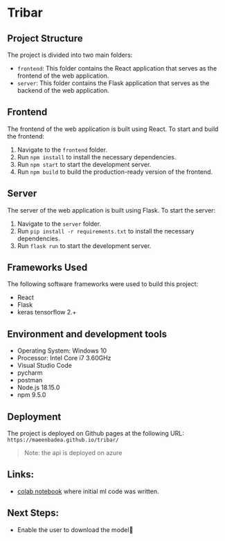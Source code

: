 # Tribar


## Project Structure

The project is divided into two main folders:

* `frontend`: This folder contains the React application that serves as the frontend of the web application.
* `server`: This folder contains the Flask application that serves as the backend of the web application.

## Frontend

The frontend of the web application is built using React. To start and build the frontend:

1. Navigate to the `frontend` folder.
2. Run `npm install` to install the necessary dependencies.
3. Run `npm start` to start the development server.
4. Run `npm build` to build the production-ready version of the frontend.

## Server

The server of the web application is built using Flask. To start the server:

1. Navigate to the `server` folder.
2. Run `pip install -r requirements.txt` to install the necessary dependencies.
3. Run `flask run` to start the development server.


## Frameworks Used

The following software frameworks were used to build this project:

* React
* Flask
* keras tensorflow 2.+

## Environment and development tools
  * Operating System: Windows 10
  * Processor: Intel Core i7 3.60GHz
  * Visual Studio Code
  * pycharm
  * postman
  * Node.js 18.15.0
  * npm 9.5.0
  
## Deployment

The project is deployed on Github pages at the following URL:
`https://maeenbadea.github.io/tribar/`

>Note: the api is deployed on azure


## Links:
* [colab notebook](https://colab.research.google.com/drive/1nVxR0_Lbz2PPMRa00I07O5wcv5f67POV?usp=sharing) where initial ml code was written.
## Next Steps:
* Enable the user to download the model🤔
